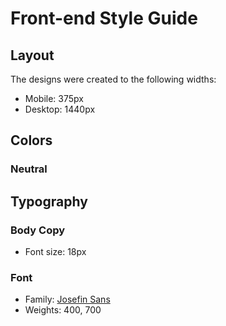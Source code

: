 # Front-end Style Guide

## Layout

The designs were created to the following widths:

- Mobile: 375px
- Desktop: 1440px

## Colors

### Neutral

## Typography

### Body Copy

- Font size: 18px

### Font

- Family: [Josefin Sans](https://fonts.google.com/specimen/Josefin+Sans)
- Weights: 400, 700
